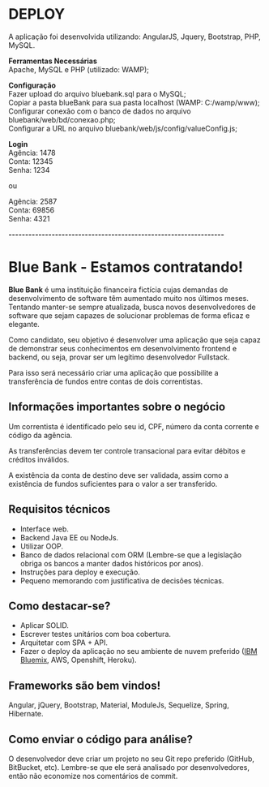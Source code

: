 # DEPLOY
A aplicação foi desenvolvida utilizando: AngularJS, Jquery, Bootstrap, PHP, MySQL.

**Ferramentas Necessárias**  
Apache, MySQL e PHP (utilizado: WAMP);

**Configuração**  
Fazer upload do arquivo bluebank.sql para o MySQL;  
Copiar a pasta blueBank para sua pasta localhost (WAMP: C:/wamp/www);  
Configurar conexão com o banco de dados no arquivo bluebank/web/bd/conexao.php;  
Configurar a URL no arquivo bluebank/web/js/config/valueConfig.js;  

**Login**  
Agência: 1478  
Conta: 12345  
Senha: 1234  

ou  

Agência: 2587  
Conta: 69856  
Senha: 4321  

**-----------------------------------------------------------------**

# Blue Bank - Estamos contratando!


**Blue Bank** é uma instituição financeira fictícia cujas demandas de desenvolvimento de software têm aumentado muito nos últimos meses. Tentando manter-se sempre atualizada, busca novos desenvolvedores de software que sejam capazes de solucionar problemas de forma eficaz e elegante.

Como candidato, seu objetivo é desenvolver uma aplicação que seja capaz de demonstrar seus conhecimentos em desenvolvimento frontend e backend, ou seja, provar ser um legítimo desenvolvedor Fullstack.

Para isso será necessário criar uma aplicação que possibilite a transferência de fundos entre contas de dois correntistas.

## Informações importantes sobre o negócio
Um correntista é identificado pelo seu id, CPF, número da conta corrente e código da agência.

As transferências devem ter controle transacional para evitar débitos e créditos inválidos.

A existência da conta de destino deve ser validada, assim como a existência de fundos suficientes para o valor a ser transferido.

## Requisitos técnicos
- Interface web.
- Backend Java EE ou NodeJs.
- Utilizar OOP.
- Banco de dados relacional com ORM (Lembre-se que a legislação obriga os bancos a manter dados históricos por anos).
- Instruções para deploy e execução.
- Pequeno memorando com justificativa de decisões técnicas.

## Como destacar-se?
- Aplicar SOLID.
- Escrever testes unitários com boa cobertura.
- Arquitetar com SPA + API.
- Fazer o deploy da aplicação no seu ambiente de nuvem preferido ([IBM Bluemix](https://console.ng.bluemix.net/), AWS, Openshift, Heroku).


## Frameworks são bem vindos!
Angular, jQuery, Bootstrap, Material, ModuleJs, Sequelize, Spring, Hibernate.

## Como enviar o código para análise?
O desenvolvedor deve criar um projeto no seu Git repo preferido (GitHub, BitBucket, etc). Lembre-se que ele será analisado por desenvolvedores, então não economize nos comentários de commit.


